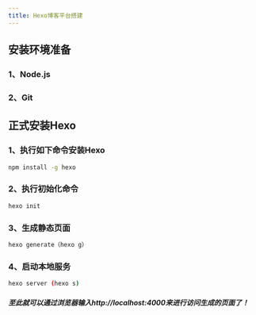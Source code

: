 ```yaml
---
title: Hexo博客平台搭建
---
```

## 安装环境准备
### 1、Node.js
### 2、Git
## 正式安装Hexo
### 1、执行如下命令安装Hexo
```bash
npm install -g hexo
```
### 2、执行初始化命令
```bash
hexo init
```
### 3、生成静态页面
```bash
hexo generate（hexo g）
```
### 4、启动本地服务
```bash
hexo server (hexo s)
```
##### 至此就可以通过浏览器输入http://localhost:4000来进行访问生成的页面了！




